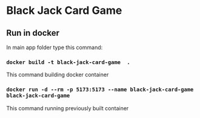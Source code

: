 # Black Jack Card Game

## Run in docker

In main app folder type this command:

### `docker build -t black-jack-card-game  . `

This command building docker container

### `docker run -d --rm -p 5173:5173 --name black-jack-card-game black-jack-card-game`

This command running previously built container
